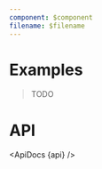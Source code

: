 ```yaml
---
component: $component
filename: $filename
---
```


<script lang="ts">
	import { ApiDocs } from 'svelte-ux';

	import api from '$lib/components/Points.svelte?raw&sveld';

	import Chart, { Svg } from '$lib/components/Chart.svelte';

	import Preview from '$lib/docs/Preview.svelte';
</script>

# Examples

> TODO

# API

<ApiDocs {api} />
